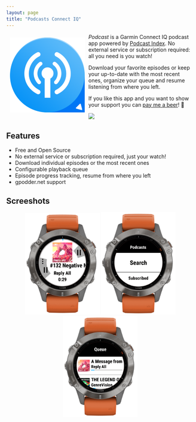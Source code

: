 ```yaml
---
layout: page
title: "Podcasts Connect IQ"
---
```


<img src="img/icon.png" align="left" width="200" hspace="10" vspace="10">
   
*Podcast* is a Garmin Connect IQ podcast app powered by [Podcast Index](https://podcastindex.org).  No external service or subscription required: all you need is you watch! 

Download your favorite episodes or keep your up-to-date with the most recent ones, organize your queue and resume listening from where you left.

If you like this app and you want to show your support you can [pay me a beer](https://paypal.me/lucasasselli)! :beer:

[<img src="https://developer.garmin.com/static/available-badge-9e49ebfb7336ce47f8df66dfe45d28ae.svg" width="200">](https://apps.garmin.com/en-US/apps/b5b85600-0625-43b6-89e9-1245bd44532c)

## Features
- Free and Open Source
- No external service or subscription required, just your watch!
- Download individual episodes or the most recent ones
- Configurable playback queue
- Episode progress tracking, resume from where you left
- gpodder.net support

## Screeshots

<p align="center">
  <img src="img/screenshots/screenshot0.png" width="200" />
  <img src="img/screenshots/screenshot1.png" width="200" /> 
  <img src="img/screenshots/screenshot2.png" width="200" />
</p>
